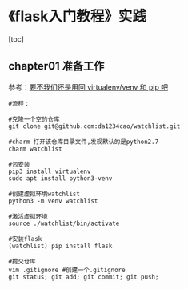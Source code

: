 # 《flask入门教程》实践
[toc]

## chapter01 准备工作

参考：[要不我们还是用回 virtualenv/venv 和 pip 吧](https://zhuanlan.zhihu.com/p/81568689)

```shell
#流程：

#克隆一个空的仓库
git clone git@github.com:da1234cao/watchlist.git

#charm 打开该仓库目录文件,发现默认的是python2.7
charm watchlist

#包安装
pip3 install virtualenv
sudo apt install python3-venv

#创建虚拟环境watchlist
python3 -m venv watchlist

#激活虚拟环境
source ./watchlist/bin/activate 

#安装flask
(watchlist) pip install flask

#提交仓库
vim .gitignore #创建一个.gitignore
git status; git add; git commit; git push;
```

